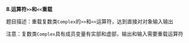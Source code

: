 **8.运算符`>>`和`<<`重载**

题目描述：重载复数类`Complex`的`>>`和`<<`运算符，达到直接对对象输入输出

注意：复数类`Complex`具有成员变量有实部和虚部，输出和输入需要重载运算符
